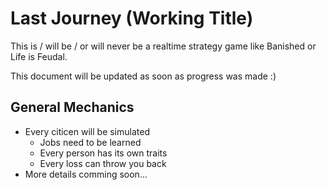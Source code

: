 # Last Journey (Working Title)

This is / will be / or will never be a realtime strategy game like Banished or Life is Feudal.

This document will be updated as soon as progress was made :)

## General Mechanics
* Every citicen will be simulated
  * Jobs need to be learned
  * Every person has its own traits
  * Every loss can throw you back
* More details comming soon...
